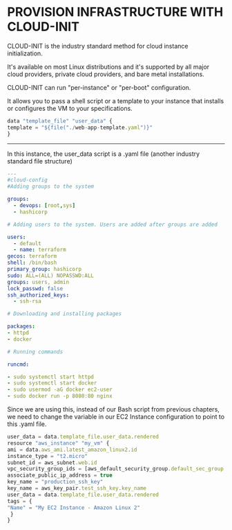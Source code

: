 # PROVISION INFRASTRUCTURE WITH CLOUD-INIT

CLOUD-INIT is the industry standard method for cloud instance initialization.

It's available on most Linux distributions and it's supported by all major cloud providers, private cloud providers, and bare metal installations.

CLOUD-INIT can run "per-instance" or "per-boot" configuration.

It allows you to pass a shell script or a template to your instance that installs or configures the VM to your specifications.

```jsx
data "template_file" "user_data" {
template = "${file("./web-app-template.yaml")}"
}
```

---

In this instance, the user_data script is a .yaml file (another industry standard file structure)

```yaml
---
#cloud-config
#Adding groups to the system

groups:
  - devops: [root,sys]
  - hashicorp

# Adding users to the system. Users are added after groups are added

users:
  - default
  - name: terraform
gecos: terraform
shell: /bin/bash
primary_group: hashicorp
sudo: ALL=(ALL) NOPASSWD:ALL
groups: users, admin
lock_passwd: false
ssh_authorized_keys:
  - ssh-rsa

# Downloading and installing packages

packages:
- httpd
- docker

# Running commands

runcmd:

- sudo systemctl start httpd
- sudo systemctl start docker
- sudo usermod -aG docker ec2-user
- sudo docker run -p 8080:80 nginx
```

Since we are using this, instead of our Bash script from previous chapters, we need to change the variable in our EC2 Instance configuration to point to this .yaml file.

```jsx
user_data = data.template_file.user_data.rendered
resource "aws_instance" "my_vm" {
ami = data.aws_ami.latest_amazon_linux2.id
instance_type = "t2.micro"
subnet_id = aws_subnet.web.id
vpc_security_group_ids = [aws_default_security_group.default_sec_group.id]
associate_public_ip_address = true
key_name = "production_ssh_key"
key_name = aws_key_pair.test_ssh_key.key_name
user_data = data.template_file.user_data.rendered
tags = {
"Name" = "My EC2 Instance - Amazon Linux 2"
 }
}
```